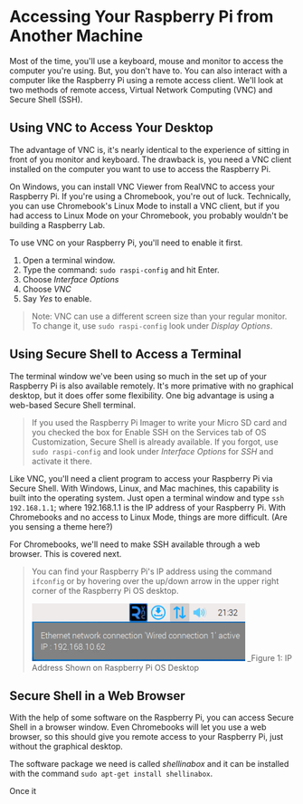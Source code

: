 # Accessing Your Raspberry Pi from Another Machine
Most of the time, you'll use a keyboard, mouse and monitor to access the computer you're using. But, you don't have to. You can also interact with a computer like the Raspberry Pi using a remote access client. We'll look at two methods of remote access, Virtual Network Computing (VNC) and Secure Shell (SSH).

## Using VNC to Access Your Desktop
The advantage of VNC is, it's nearly identical to the experience of sitting in front of you monitor and keyboard. The drawback is, you need a VNC client installed on the computer you want to use to access the Raspberry Pi.

On Windows, you can install VNC Viewer from RealVNC to access your Raspberry Pi. If you're using a Chromebook, you're out of luck. Technically, you can use Chromebook's Linux Mode to install a VNC client, but if you had access to Linux Mode on your Chromebook, you probably wouldn't be building a Raspberry Lab.

To use VNC on your Raspberry Pi, you'll need to enable it first.
1. Open a terminal window.
2. Type the command: `sudo raspi-config` and hit Enter.
3. Choose _Interface Options_
4. Choose _VNC_
5. Say _Yes_ to enable.

> Note: VNC can use a different screen size than your regular monitor. To change it, use `sudo raspi-config` look under _Display Options_.

## Using Secure Shell to Access a Terminal
The terminal window we've been using so much in the set up of your Raspberry Pi is also available remotely. It's more primative with no graphical desktop, but it does offer some flexibility. One big advantage is using a web-based Secure Shell terminal.

>If you used the Raspberry Pi Imager to write your Micro SD card and you checked the box for Enable SSH on the Services tab of OS Customization, Secure Shell is already available. If you forgot, use `sudo raspi-config` and look under _Interface Options_ for _SSH_ and activate it there.

Like VNC, you'll need a client program to access your Raspberry Pi via Secure Shell. With Windows, Linux, and Mac machines, this capability is built into the operating system. Just open a terminal window and type `ssh 192.168.1.1`; where 192.168.1.1 is the IP address of your Raspberry Pi. With Chromebooks and no access to Linux Mode, things are more difficult. (Are you sensing a theme here?)

For Chromebooks, we'll need to make SSH available through a web browser. This is covered next.

> You can find your Raspberry Pi's IP address using the command `ifconfig` or by hovering over the up/down arrow in the upper right corner of the Raspberry Pi OS desktop.
>
> ![IP Address](../images/IP_Address.png)
> _Figure 1: IP Address Shown on Raspberry Pi OS Desktop

## Secure Shell in a Web Browser
With the help of some software on the Raspberry Pi, you can access Secure Shell in a browser window. Even Chromebooks will let you use a web browser, so this should give you remote access to your Raspberry Pi, just without the graphical desktop.

The software package we need is called _shellinabox_ and it can be installed with the command `sudo apt-get install shellinabox`.

Once it
